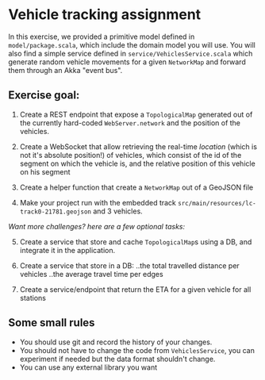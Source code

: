 # Vehicle tracking assignment

In this exercise, we provided a primitive model defined in `model/package.scala`, which include the domain model you will use.
You will also find a simple service defined in `service/VehiclesService.scala` which generate random vehicle movements for a given `NetworkMap` and forward them through an Akka "event bus".

## Exercise goal:

1. Create a REST endpoint that expose a `TopologicalMap` generated out of the currently hard-coded `WebServer.network` and the position of the vehicles.

2. Create a WebSocket that allow retrieving the real-time *location* (which is not it's absolute position!) of vehicles, which consist of the id of the segment on which the vehicle is, and the relative position of this vehicle on his segment

3. Create a helper function that create a `NetworkMap` out of a GeoJSON file

4. Make your project run with the embedded track `src/main/resources/lc-track0-21781.geojson` and 3 vehicles.

*Want more challenges? here are a few optional tasks:*

5. Create a service that store and cache `TopologicalMap`s using a DB, and integrate it in the application.

6. Create a service that store in a DB:
..the total travelled distance per vehicles
..the average travel time per edges

7. Create a service/endpoint that return the ETA for a given vehicle for all stations

## Some small rules
- You should use git and record the history of your changes.
- You should not have to change the code from `VehiclesService`, you can experiment if needed but the data format shouldn't change.
- You can use any external library you want



